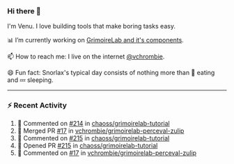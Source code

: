 ### Hi there 👋

I'm Venu. I love building tools that make boring tasks easy.

📊 I’m currently working on [GrimoireLab and it's components](https://chaoss.github.io/grimoirelab).

📫 How to reach me: I live on the internet [@vchrombie](https://www.google.co.in/search?q=vchrombie).

😄 Fun fact: Snorlax's typical day consists of nothing more than :doughnut: eating and :zzz: sleeping.

---

### :zap: Recent Activity

<!--RECENT_ACTIVITY:start-->
1. 💬 Commented on [#214](https://github.com/chaoss/grimoirelab-tutorial/issues/214#issuecomment-1284493408) in [chaoss/grimoirelab-tutorial](https://github.com/chaoss/grimoirelab-tutorial)
2. 🎉 Merged PR [#17](https://github.com/vchrombie/grimoirelab-perceval-zulip/pull/17) in [vchrombie/grimoirelab-perceval-zulip](https://github.com/vchrombie/grimoirelab-perceval-zulip)
3. 💬 Commented on [#215](https://github.com/chaoss/grimoirelab-tutorial/pull/215#issuecomment-1284488463) in [chaoss/grimoirelab-tutorial](https://github.com/chaoss/grimoirelab-tutorial)
4. 💪 Opened PR [#215](https://github.com/chaoss/grimoirelab-tutorial/pull/215) in [chaoss/grimoirelab-tutorial](https://github.com/chaoss/grimoirelab-tutorial)
5. 💬 Commented on [#17](https://github.com/vchrombie/grimoirelab-perceval-zulip/pull/17#issuecomment-1284460243) in [vchrombie/grimoirelab-perceval-zulip](https://github.com/vchrombie/grimoirelab-perceval-zulip)
<!--RECENT_ACTIVITY:end-->

<!--
**vchrombie/vchrombie** is a ✨ _special_ ✨ repository because its `README.md` (this file) appears on your GitHub profile.

Here are some ideas to get you started:

- 🔭 I’m currently working on ...
- 🌱 I’m currently learning ...
- 👯 I’m looking to collaborate on ...
- 🤔 I’m looking for help with ...
- 💬 Ask me about ...
- 📫 How to reach me: ...
- 😄 Pronouns: ...
- ⚡ Fun fact: ...
-->

